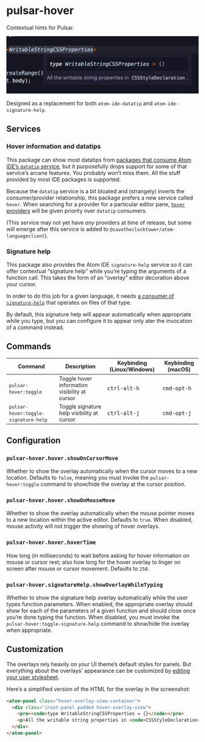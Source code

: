 # pulsar-hover

Contextual hints for Pulsar.

<p>
  <img width="520" alt="pulsar-hover screenshot" src="./docs/screenshot.png" />
</p>

Designed as a replacement for both `atom-ide-datatip` and `atom-ide-signature-help`.

## Services

### Hover information and datatips

This package can show most datatips from [packages that consume Atom IDE’s `datatip` service](https://web.pulsar-edit.dev/packages?serviceType=consumed&service=datatip), but it purposefully drops support for some of that service’s arcane features. You probably won’t miss them. All the stuff provided by most IDE packages is supported.

Because the `datatip` service is a bit bloated and (strangely) inverts the consumer/provider relationship, this package prefers a new service called `hover`. When searching for a provider for a particular editor pane, [`hover` providers](https://web.pulsar-edit.dev/packages?serviceType=provided&service=hover) will be given priority over `datatip` consumers.

(This service may not yet have _any_ providers at time of release, but some will emerge after this service is added to `@savetheclocktower/atom-languageclient`).

### Signature help

This package also provides the Atom IDE `signature-help` service so it can offer contextual “signature help” while you’re typing the arguments of a function call. This takes the form of an “overlay” editor decoration above your cursor.

In order to do this job for a given language, it needs [a consumer of `signature-help`](https://web.pulsar-edit.dev/packages?serviceType=consumed&service=signature-help) that operates on files of that type.

By default, this signature help will appear automatically when appropriate while you type, but you can configure it to appear only ater the invocation of a command instead.

## Commands

|Command|Description|Keybinding (Linux/Windows)|Keybinding (macOS)|
|-------|-----------|------------------|-----------------|
|`pulsar-hover:toggle`|Toggle hover information visibility at cursor|<kbd>ctrl-alt-h</kbd>|<kbd>cmd-opt-h</kbd>|
|`pulsar-hover:toggle-signature-help`|Toggle signature help visibility at cursor|<kbd>ctrl-alt-j</kbd>|<kbd>cmd-opt-j</kbd>|

## Configuration

### `pulsar-hover.hover.showOnCursorMove`

Whether to show the overlay automatically when the cursor moves to a new location. Defaults to `false`, meaning you must invoke the `pulsar-hover:toggle` command to show/hide the overlay at the cursor position.

### `pulsar-hover.hover.showOnMouseMove`

Whether to show the overlay automatically when the mouse pointer moves to a new location within the active editor. Defaults to `true`. When disabled, mouse activity will not trigger the showing of hover overlays.

### `pulsar-hover.hover.hoverTime`

How long (in milliseconds) to wait before asking for hover information on mouse or cursor rest; also how long for the hover overlay to linger on screen after mouse or cursor movement. Defaults to `250`.

### `pulsar-hover.signatureHelp.showOverlayWhileTyping`

Whether to show the signature help overlay automatically while the user types function parameters. When enabled, the appropriate overlay should show for each of the parameters of a given function and should close once you’re done typing the function. When disabled, you must invoke the `pulsar-hover:toggle-signature-help` command to show/hide the overlay when appropriate.

## Customization

The overlays rely heavily on your UI theme’s default styles for panels. But everything about the overlays’ appearance can be customized by [editing your user stylesheet](https://docs.pulsar-edit.dev/customizing-pulsar/style-tweaks/).

Here’s a simplified version of the HTML for the overlay in the screenshot:

```html
<atom-panel class="hover-overlay-view-container">
  <div class="inset-panel padded hover-overlay-view">
    <pre><code>type WritableStringCSSProperties = {}</code></pre>
    <p>All the writable string properties in <code>CSSStyleDeclaration</code>.</p>
  </div>
</atom-panel>
```
